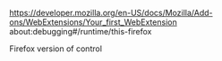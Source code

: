 https://developer.mozilla.org/en-US/docs/Mozilla/Add-ons/WebExtensions/Your_first_WebExtension
about:debugging#/runtime/this-firefox

Firefox version of control
